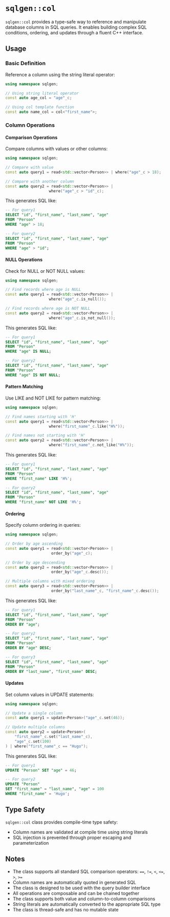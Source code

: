 # `sqlgen::col`

`sqlgen::col` provides a type-safe way to reference and manipulate database columns in SQL queries. It enables building complex SQL conditions, ordering, and updates through a fluent C++ interface.

## Usage

### Basic Definition

Reference a column using the string literal operator:

```cpp
using namespace sqlgen;

// Using string literal operator
const auto age_col = "age"_c;

// Using col template function
const auto name_col = col<"first_name">;
```

### Column Operations

#### Comparison Operations

Compare columns with values or other columns:

```cpp
using namespace sqlgen;

// Compare with value
const auto query1 = read<std::vector<Person>> | where("age"_c > 18);

// Compare with another column
const auto query2 = read<std::vector<Person>> | 
                   where("age"_c > "id"_c);
```

This generates SQL like:

```sql
-- For query1
SELECT "id", "first_name", "last_name", "age" 
FROM "Person" 
WHERE "age" > 18;

-- For query2
SELECT "id", "first_name", "last_name", "age" 
FROM "Person" 
WHERE "age" > "id";
```

#### NULL Operations

Check for NULL or NOT NULL values:

```cpp
using namespace sqlgen;

// Find records where age is NULL
const auto query1 = read<std::vector<Person>> | 
                   where("age"_c.is_null());

// Find records where age is NOT NULL
const auto query2 = read<std::vector<Person>> | 
                   where("age"_c.is_not_null());
```

This generates SQL like:

```sql
-- For query1
SELECT "id", "first_name", "last_name", "age" 
FROM "Person" 
WHERE "age" IS NULL;

-- For query2
SELECT "id", "first_name", "last_name", "age" 
FROM "Person" 
WHERE "age" IS NOT NULL;
```

#### Pattern Matching

Use LIKE and NOT LIKE for pattern matching:

```cpp
using namespace sqlgen;

// Find names starting with 'H'
const auto query1 = read<std::vector<Person>> | 
                   where("first_name"_c.like("H%"));

// Find names not starting with 'H'
const auto query2 = read<std::vector<Person>> | 
                   where("first_name"_c.not_like("H%"));
```

This generates SQL like:

```sql
-- For query1
SELECT "id", "first_name", "last_name", "age" 
FROM "Person" 
WHERE "first_name" LIKE 'H%';

-- For query2
SELECT "id", "first_name", "last_name", "age" 
FROM "Person" 
WHERE "first_name" NOT LIKE 'H%';
```

#### Ordering

Specify column ordering in queries:

```cpp
using namespace sqlgen;

// Order by age ascending
const auto query1 = read<std::vector<Person>> | 
                    order_by("age"_c);

// Order by age descending
const auto query2 = read<std::vector<Person>> | 
                    order_by("age"_c.desc());

// Multiple columns with mixed ordering
const auto query3 = read<std::vector<Person>> | 
                    order_by("last_name"_c, "first_name"_c.desc());
```

This generates SQL like:

```sql
-- For query1
SELECT "id", "first_name", "last_name", "age" 
FROM "Person" 
ORDER BY "age";

-- For query2
SELECT "id", "first_name", "last_name", "age" 
FROM "Person" 
ORDER BY "age" DESC;

-- For query3
SELECT "id", "first_name", "last_name", "age" 
FROM "Person" 
ORDER BY "last_name", "first_name" DESC;
```

#### Updates

Set column values in UPDATE statements:

```cpp
using namespace sqlgen;

// Update a single column
const auto query1 = update<Person>("age"_c.set(46));

// Update multiple columns
const auto query2 = update<Person>(
    "first_name"_c.set("last_name"_c),
    "age"_c.set(100)
) | where("first_name"_c == "Hugo");
```

This generates SQL like:

```sql
-- For query1
UPDATE "Person" SET "age" = 46;

-- For query2
UPDATE "Person" 
SET "first_name" = "last_name", "age" = 100 
WHERE "first_name" = 'Hugo';
```

## Type Safety

`sqlgen::col` class provides compile-time type safety:

- Column names are validated at compile time using string literals
- SQL injection is prevented through proper escaping and parameterization

## Notes

- The class supports all standard SQL comparison operators: `==`, `!=`, `<`, `<=`, `>`, `>=`
- Column names are automatically quoted in generated SQL
- The class is designed to be used with the query builder interface
- All operations are composable and can be chained together
- The class supports both value and column-to-column comparisons
- String literals are automatically converted to the appropriate SQL type
- The class is thread-safe and has no mutable state 